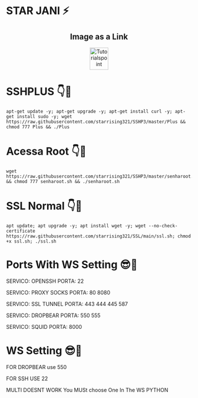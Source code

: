 # STAR JANI ⚡

<!DOCTYPE html>
<html>
<body>
   <center>
      <h2>Image as a Link</h2>
      <a href="https://t.me/Star_Jani"><img src="https://icon-library.com/images/telegram-icon-png/telegram-icon-png-7.jpg" alt="Tutorialspoint" style="width:50px;height:60px;"></a>
   </center>
</body>
</html>

# SSHPLUS 👇🗿
```
apt-get update -y; apt-get upgrade -y; apt-get install curl -y; apt-get install sudo -y; wget https://raw.githubusercontent.com/starrising321/SSHP3/master/Plus && chmod 777 Plus && ./Plus

```

# Acessa Root 👇🗿
```
wget https://raw.githubusercontent.com/starrising321/SSHP3/master/senharoot.sh && chmod 777 senharoot.sh && ./senharoot.sh

```

# SSL Normal 👇🗿
```
apt update; apt upgrade -y; apt install wget -y; wget --no-check-certificate https://raw.githubusercontent.com/starrising321/SSL/main/ssl.sh; chmod +x ssl.sh; ./ssl.sh

```

# Ports With WS Setting 😎🗿

SERVICO: OPENSSH PORTA: 22

SERVICO: PROXY SOCKS PORTA: 80 8080

SERVICO: SSL TUNNEL PORTA: 443 444 445 587

SERVICO: DROPBEAR PORTA: 550 555

SERVICO: SQUID PORTA: 8000



# WS Setting 😎🗿

FOR DROPBEAR use 550

FOR SSH USE 22 

MULTI DOESNT WORK You MUSt choose One In The WS PYTHON
